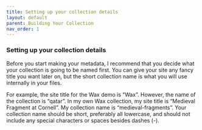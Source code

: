 ```yaml
---
title: Setting up your collection details
layout: default
parent: Building Your Collection
nav_order: 1
---
```

### **Setting up your collection details**

Before you start making your metadata, I recommend that you decide what your collection is going to be named first. You can give your site any fancy title you want later on, but the short collection name is what you will use internally in your files. 

For example, the site title for the Wax demo is “Wax”. However, the name of the collection is “qatar”. In my own Wax collection, my site title is “Medieval Fragment at Cornell”. My collection name is “medieval-fragments”. Your collection name should be short, preferably all lowercase, and should not include any special characters or spaces besides dashes (-).
